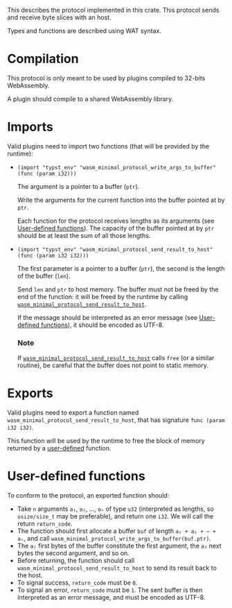 This describes the protocol implemented in this crate. This protocol sends and receive byte slices with an host.

Types and functions are described using WAT syntax.

# Compilation

This protocol is only meant to be used by plugins compiled to 32-bits WebAssembly.

A plugin should compile to a shared WebAssembly library.

# Imports

Valid plugins need to import two functions (that will be provided by the runtime):

- `(import "typst_env" "wasm_minimal_protocol_write_args_to_buffer" (func (param i32)))`

  The argument is a pointer to a buffer (`ptr`).

  Write the arguments for the current function into the buffer pointed at by `ptr`.

  Each function for the protocol receives lengths as its arguments (see [User-defined functions](#user-defined-functions)). The capacity of the buffer pointed at by `ptr` should be at least the sum of all those lengths.

- `(import "typst_env" "wasm_minimal_protocol_send_result_to_host" (func (param i32 i32)))`

  The first parameter is a pointer to a buffer (`ptr`), the second is the length of the buffer (`len`).

  Send `len` and `ptr` to host memory. The buffer must not be freed by the end of the function: it will be freed by the runtime by calling [`wasm_minimal_protocol_send_result_to_host`](#exports).

  If the message should be interpreted as an error message (see [User-defined functions](#user-defined-functions)), it should be encoded as UTF-8.

  ### Note

  If [`wasm_minimal_protocol_send_result_to_host`](#exports) calls `free` (or a similar routine), be careful that the buffer does not point to static memory.

# Exports

Valid plugins need to export a function named `wasm_minimal_protocol_send_result_to_host`, that has signature `func (param i32 i32)`.

This function will be used by the runtime to free the block of memory returned by a [user-defined](#user-defined-functions) function.

# User-defined functions

To conform to the protocol, an exported function should:

- Take `n` arguments `a₁`, `a₂`, ..., `aₙ` of type `u32` (interpreted as lengths, so `usize/size_t` may be preferable), and return one `i32`. We will call the return `return_code`.
- The function should first allocate a buffer `buf` of length `a₁ + a₂ + ⋯ + aₙ`, and call `wasm_minimal_protocol_write_args_to_buffer(buf.ptr)`.
- The `a₁` first bytes of the buffer constitute the first argument, the `a₂` next bytes the second argument, and so on.
- Before returning, the function should call `wasm_minimal_protocol_send_result_to_host` to send its result back to the host.
- To signal success, `return_code` must be `0`.
- To signal an error, `return_code` must be `1`. The sent buffer is then interpreted as an error message, and must be encoded as UTF-8.
